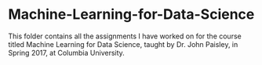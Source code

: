 # Machine-Learning-for-Data-Science
This folder contains all the assignments I have worked on for the course titled Machine Learning for Data Science, taught by Dr. John Paisley, in Spring 2017, at Columbia University.
